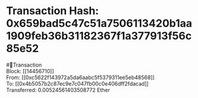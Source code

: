 
Transaction Hash: 0x659bad5c47c51a7506113420b1aa1909feb36b31182367f1a377913f56c85e52
====================================================================================
  
#💸Transaction  
Block: [[14456710]]  
From: [[0xc5622f143972a5da6aabc5f5379311ee5eb48568]]  
To: [[0x4b5057b2c87ec9e7c047fb00c0e406dff2fdacad]]  
Transferred: 0.00524561403508772 Ether